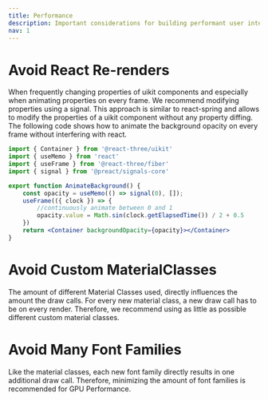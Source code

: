 ```yaml
---
title: Performance
description: Important considerations for building performant user interfaces with r3/uikit.
nav: 1
---
```


# Avoid React Re-renders

When frequently changing properties of uikit components and especially when animating properties on every frame. We recommend modifying properties using a signal. This approach is similar to react-spring and allows to modify the properties of a uikit component without any property diffing. The following code shows how to animate the background opacity on every frame without interfering with react.

```jsx
import { Container } from '@react-three/uikit'
import { useMemo } from 'react'
import { useFrame } from '@react-three/fiber'
import { signal } from '@preact/signals-core'

export function AnimateBackground() {
    const opacity = useMemo(() => signal(0), []);
    useFrame(({ clock }) => {
        //continuously animate between 0 and 1
        opacity.value = Math.sin(clock.getElapsedTime()) / 2 + 0.5
    })
    return <Container backgroundOpacity={opacity}></Container>
}
```

# Avoid Custom MaterialClasses

The amount of different Material Classes used, directly influences the amount the draw calls. For every new material class, a new draw call has to be on every render. Therefore, we recommend using as little as possible different custom material classes.

# Avoid Many Font Families

Like the material classes, each new font family directly results in one additional draw call. Therefore, minimizing the amount of font families is recommended for GPU Performance.